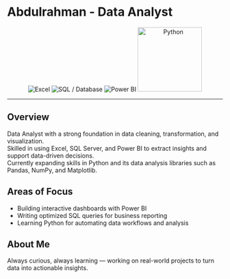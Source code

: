 # Abdulrahman - Data Analyst

<p align="center">
  <img src="https://img.icons8.com/color/150/microsoft-excel-2019--v1.png" alt="Excel" />
  <img src="https://img.icons8.com/external-flat-juicy-fish/150/external-database-coding-and-development-flat-flat-juicy-fish.png" alt="SQL / Database" />
  <img src="https://img.icons8.com/color/150/power-bi.png" alt="Power BI" />
  <img src="https://cdn.simpleicons.org/python/3776AB" width="150" height="150" alt="Python" />
</p>


---

## Overview

Data Analyst with a strong foundation in data cleaning, transformation, and visualization.  
Skilled in using Excel, SQL Server, and Power BI to extract insights and support data-driven decisions.  
Currently expanding skills in Python and its data analysis libraries such as Pandas, NumPy, and Matplotlib.

## Areas of Focus

- Building interactive dashboards with Power BI  
- Writing optimized SQL queries for business reporting  
- Learning Python for automating data workflows and analysis

## About Me

Always curious, always learning — working on real-world projects to turn data into actionable insights.
